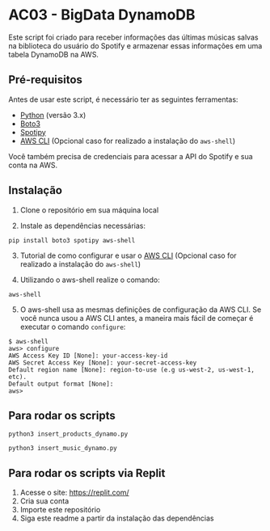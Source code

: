 # AC03 - BigData DynamoDB

Este script foi criado para receber informações das últimas músicas salvas na biblioteca do usuário do Spotify e armazenar essas informações em uma tabela DynamoDB na AWS.

## Pré-requisitos

Antes de usar este script, é necessário ter as seguintes ferramentas:

- [Python](https://www.python.org/downloads/) (versão 3.x)
- [Boto3](https://boto3.amazonaws.com/v1/documentation/api/latest/index.html)
- [Spotipy](https://spotipy.readthedocs.io/en/2.19.0/)
- [AWS CLI](https://docs.aws.amazon.com/pt_br/cli/latest/userguide/cli-chap-configure.html) (Opcional caso for realizado a instalação do `aws-shell`)

Você também precisa de credenciais para acessar a API do Spotify e sua conta na AWS.

## Instalação

1. Clone o repositório em sua máquina local

2. Instale as dependências necessárias:

```shell
pip install boto3 spotipy aws-shell
```

3. Tutorial de como configurar e usar o [AWS CLI](https://www.youtube.com/watch?v=yl6G_wRmubs&ab_channel=PrimusLearning) (Opcional caso for realizado a instalação do `aws-shell`)

4. Utilizando o aws-shell realize o comando:

```shell
aws-shell
```

5. O aws-shell usa as mesmas definições de configuração da AWS CLI. Se você nunca usou a AWS CLI antes, a maneira mais fácil de começar é executar o comando `configure`:

```shell
$ aws-shell
aws> configure
AWS Access Key ID [None]: your-access-key-id
AWS Secret Access Key [None]: your-secret-access-key
Default region name [None]: region-to-use (e.g us-west-2, us-west-1, etc).
Default output format [None]:
aws>
```

## Para rodar os scripts

```shell
python3 insert_products_dynamo.py
```

```shell
python3 insert_music_dynamo.py
```
## Para rodar os scripts via Replit

1. Acesse o site: https://replit.com/
2. Cria sua conta
3. Importe este repositório
4. Siga este readme a partir da instalação das dependências